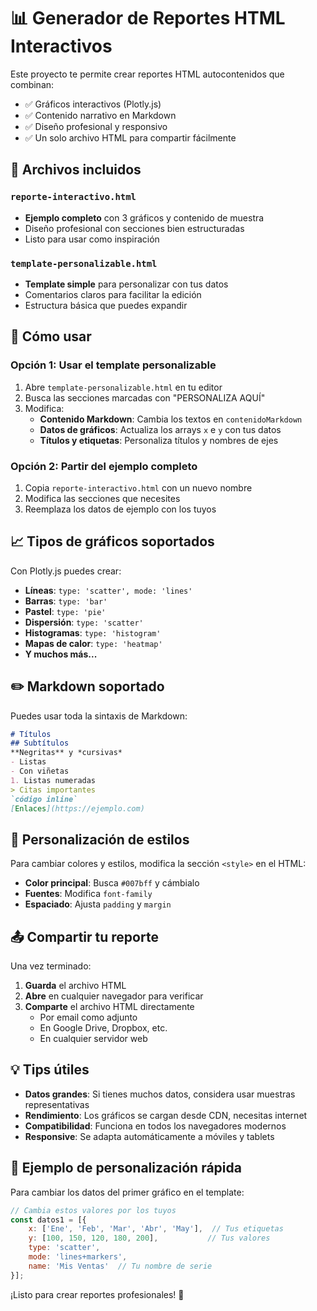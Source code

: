 # 📊 Generador de Reportes HTML Interactivos

Este proyecto te permite crear reportes HTML autocontenidos que combinan:
- ✅ Gráficos interactivos (Plotly.js)
- ✅ Contenido narrativo en Markdown
- ✅ Diseño profesional y responsivo
- ✅ Un solo archivo HTML para compartir fácilmente

## 📁 Archivos incluidos

### `reporte-interactivo.html`
- **Ejemplo completo** con 3 gráficos y contenido de muestra
- Diseño profesional con secciones bien estructuradas
- Listo para usar como inspiración

### `template-personalizable.html`
- **Template simple** para personalizar con tus datos
- Comentarios claros para facilitar la edición
- Estructura básica que puedes expandir

## 🚀 Cómo usar

### Opción 1: Usar el template personalizable
1. Abre `template-personalizable.html` en tu editor
2. Busca las secciones marcadas con "PERSONALIZA AQUÍ"
3. Modifica:
   - **Contenido Markdown**: Cambia los textos en `contenidoMarkdown`
   - **Datos de gráficos**: Actualiza los arrays `x` e `y` con tus datos
   - **Títulos y etiquetas**: Personaliza títulos y nombres de ejes

### Opción 2: Partir del ejemplo completo
1. Copia `reporte-interactivo.html` con un nuevo nombre
2. Modifica las secciones que necesites
3. Reemplaza los datos de ejemplo con los tuyos

## 📈 Tipos de gráficos soportados

Con Plotly.js puedes crear:
- **Líneas**: `type: 'scatter', mode: 'lines'`
- **Barras**: `type: 'bar'`
- **Pastel**: `type: 'pie'`
- **Dispersión**: `type: 'scatter'`
- **Histogramas**: `type: 'histogram'`
- **Mapas de calor**: `type: 'heatmap'`
- **Y muchos más...**

## ✏️ Markdown soportado

Puedes usar toda la sintaxis de Markdown:
```markdown
# Títulos
## Subtítulos
**Negritas** y *cursivas*
- Listas
- Con viñetas
1. Listas numeradas
> Citas importantes
`código inline`
[Enlaces](https://ejemplo.com)
```

## 🎨 Personalización de estilos

Para cambiar colores y estilos, modifica la sección `<style>` en el HTML:
- **Color principal**: Busca `#007bff` y cámbialo
- **Fuentes**: Modifica `font-family`
- **Espaciado**: Ajusta `padding` y `margin`

## 📤 Compartir tu reporte

Una vez terminado:
1. **Guarda** el archivo HTML
2. **Abre** en cualquier navegador para verificar
3. **Comparte** el archivo HTML directamente
   - Por email como adjunto
   - En Google Drive, Dropbox, etc.
   - En cualquier servidor web

## 💡 Tips útiles

- **Datos grandes**: Si tienes muchos datos, considera usar muestras representativas
- **Rendimiento**: Los gráficos se cargan desde CDN, necesitas internet
- **Compatibilidad**: Funciona en todos los navegadores modernos
- **Responsive**: Se adapta automáticamente a móviles y tablets

## 🔧 Ejemplo de personalización rápida

Para cambiar los datos del primer gráfico en el template:

```javascript
// Cambia estos valores por los tuyos
const datos1 = [{
    x: ['Ene', 'Feb', 'Mar', 'Abr', 'May'],  // Tus etiquetas
    y: [100, 150, 120, 180, 200],           // Tus valores
    type: 'scatter',
    mode: 'lines+markers',
    name: 'Mis Ventas'  // Tu nombre de serie
}];
```

¡Listo para crear reportes profesionales! 🎉
